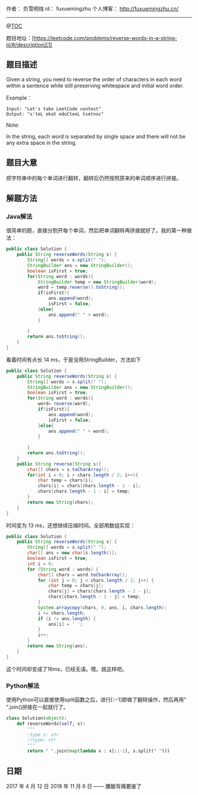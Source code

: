 
作者： 负雪明烛
id：	fuxuemingzhu
个人博客：	http://fuxuemingzhu.cn/

---
@[TOC](目录)

题目地址：[https://leetcode.com/problems/reverse-words-in-a-string-iii/#/description][1]


## 题目描述

Given a string, you need to reverse the order of characters in each word within a sentence while still preserving whitespace and initial word order.

Example：

    Input: "Let's take LeetCode contest"
    Output: "s'teL ekat edoCteeL tsetnoc"

Note:

In the string, each word is separated by single space and there will not be any extra space in the string.

## 题目大意

把字符串中的每个单词进行翻转，翻转后仍然按照原来的单词顺序进行拼接。

## 解题方法

### Java解法

很简单的题，直接分割开每个单词，然后把单词翻转再拼接就好了。我的第一种做法：

```java
public class Solution {
    public String reverseWords(String s) {
        String[] words = s.split(" ");
        StringBuilder ans = new StringBuilder();
        boolean isFirst = true;
        for(String word : words){
            StringBuilder temp = new StringBuilder(word);
            word = temp.reverse().toString();
            if(isFirst){
                ans.append(word);
                isFirst = false;
            }else{
                ans.append(" " + word);
            }
            
        }
        return ans.toString();
    }
}
```

看着时间有点长 14 ms，于是没用StringBuilder，方法如下

```java
public class Solution {
    public String reverseWords(String s) {
        String[] words = s.split(" ");
        StringBuilder ans = new StringBuilder();
        boolean isFirst = true;
        for(String word : words){
            word= reverse(word);
            if(isFirst){
                ans.append(word);
                isFirst = false;
            }else{
                ans.append(" " + word);
            }
            
        }
        return ans.toString();
    }
    public String reverse(String s){
        char[] chars = s.toCharArray();
        for(int i = 0; i < chars.length / 2; i++){
            char temp = chars[i];
            chars[i] = chars[chars.length - 1 - i];
            chars[chars.length - 1 - i] = temp;
        }
        return new String(chars);
    }
}
```
时间变为 13 ms，还想继续压缩时间。全部用数组实现：

```java
public class Solution {
    public String reverseWords(String s) {
        String[] words = s.split(" ");
		char[] ans = new char[s.length()];
		boolean isFirst = true;
		int i = 0;
		for (String word : words) {
			char[] chars = word.toCharArray();
			for (int j = 0; j < chars.length / 2; j++) {
				char temp = chars[j];
				chars[j] = chars[chars.length - 1 - j];
				chars[chars.length - 1 - j] = temp;
			}
			System.arraycopy(chars, 0, ans, i, chars.length);
			i += chars.length;
			if (i != ans.length) {
				ans[i] = ' ';
			}
			i++;
		}
		return new String(ans);
    }
}
```
这个时间却变成了16ms，已经无语。嗯。就这样吧。

### Python解法

使用Python可以直接使用split函数之后，进行[::-1]即做了翻转操作，然后再用" ".join()拼接在一起就行了。


```python
class Solution(object):
    def reverseWords(self, s):
        """
        :type s: str
        :rtype: str
        """
        return " ".join(map(lambda x : x[::-1], s.split(" ")))
```

## 日期

2017 年 4 月 12 日 
2018 年 11 月 6 日 —— 腰酸背痛要废了

  [1]: https://leetcode.com/problems/reverse-words-in-a-string-iii/#/description
